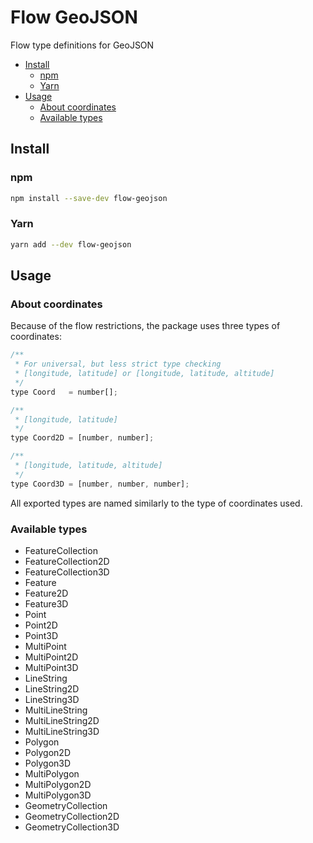 # Flow GeoJSON

Flow type definitions for GeoJSON

- [Install](#install)
  - [npm](#npm)
  - [Yarn](#yarn)
- [Usage](#usage)
  - [About coordinates](#about-coordinates)
  - [Available types](#available-types)

## Install

### npm
```bash
npm install --save-dev flow-geojson
```

### Yarn
```bash
yarn add --dev flow-geojson
```

## Usage

### About coordinates

Because of the flow restrictions, the package uses three types of coordinates:

```js
/**
 * For universal, but less strict type checking
 * [longitude, latitude] or [longitude, latitude, altitude]
 */
type Coord   = number[];

/**
 * [longitude, latitude]
 */
type Coord2D = [number, number];

/**
 * [longitude, latitude, altitude]
 */
type Coord3D = [number, number, number];
````

All exported types are named similarly to the type of coordinates used.

### Available types

- FeatureCollection
- FeatureCollection2D
- FeatureCollection3D
- Feature
- Feature2D
- Feature3D
- Point
- Point2D
- Point3D
- MultiPoint
- MultiPoint2D
- MultiPoint3D
- LineString
- LineString2D
- LineString3D
- MultiLineString
- MultiLineString2D
- MultiLineString3D
- Polygon
- Polygon2D
- Polygon3D
- MultiPolygon
- MultiPolygon2D
- MultiPolygon3D
- GeometryCollection
- GeometryCollection2D
- GeometryCollection3D
